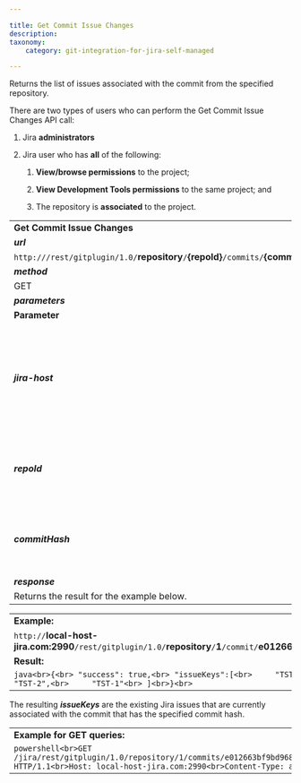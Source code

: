 ```yaml
---

title: Get Commit Issue Changes
description:
taxonomy:
    category: git-integration-for-jira-self-managed

---
```

Returns the list of issues associated with the commit from the specified repository.

There are two types of users who can perform the Get Commit Issue Changes API call:

1.  Jira **administrators**

2.  Jira user who has **all** of the following:

    1.  **View/browse permissions** to the project;

    2.  **View Development Tools permissions** to the same project; and

    3.  The repository is **associated** to the project.


|     |     |
| --- | --- |
| **Get Commit Issue Changes** |     |
| _**url**_ |     |
| `http://`**<jira-host>**`/rest/gitplugin/1.0/`**repository**`/`**{repoId}**`/commits/`**{commitHash}**`/issues` |     |
| _**method**_ |     |
| GET |     |
| _**parameters**_ |     |
| **Parameter** | **Condition** |
| _**jira-host**_ | _String_. Required.<br><br>This is the default url location where you host your Jira.<br><br>For example:<br><br>`http://local-host-jira.com:2990`<br><br>`https://jira.your-organization.com` |
| _**repoId**_ | _Integer_. Required.<br><br>Substitute `{repoId}` with the actual repository ID.<br><br>Use the Repository REST API to obtain the connected repositories' IDs. |
| _**commitHash**_ | _String_. Required.<br><br>This is the hash of the commit that you want the results from.<br><br>**Example:**  `e012663bf9bd968388faa510cb5b310e4798c512` |
| _**response**_ |     |
| Returns the result for the example below. |     |

|     |
| --- |
| **Example:** |
| `http://`**local-host-jira.com:2990**`/rest/gitplugin/1.0/`**repository**`/`**1**`/commit/`**e012663bf9bd968388faa510cb5b310e4798c512**`/issues` |
| **Result:** |
| ```java<br>{<br> "success": true,<br> "issueKeys":[<br>     "TST-999",<br>     "NEXT-3",<br>     "TST-6",<br>     "TST-2",<br>     "TST-1"<br> ]<br>}<br>``` |

The resulting _**issueKeys**_ are the existing Jira issues that are currently associated with the commit that has the specified commit hash.

|     |
| --- |
| **Example for GET queries:** |
| ```powershell<br>GET /jira/rest/gitplugin/1.0/repository/1/commits/e012663bf9bd968388faa510cb5b310e4798c512/issues HTTP/1.1<br>Host: local-host-jira.com:2990<br>Content-Type: application/json<br>``` |


